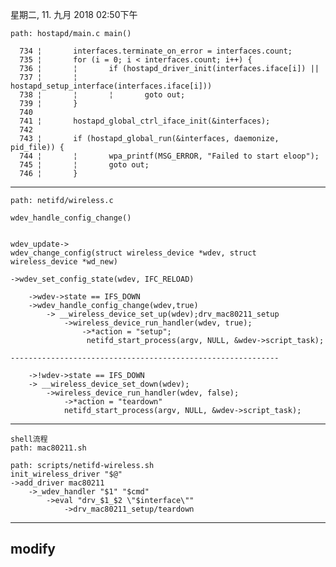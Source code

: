 星期二, 11. 九月 2018 02:50下午 
	
	path: hostapd/main.c main()

	  734 ¦       interfaces.terminate_on_error = interfaces.count;
	  735 ¦       for (i = 0; i < interfaces.count; i++) {
	  736 ¦       ¦       if (hostapd_driver_init(interfaces.iface[i]) ||
	  737 ¦       ¦           hostapd_setup_interface(interfaces.iface[i]))
	  738 ¦       ¦       ¦       goto out;
	  739 ¦       }
	  740 
	  741 ¦       hostapd_global_ctrl_iface_init(&interfaces);
	  742 
   	  743 ¦       if (hostapd_global_run(&interfaces, daemonize, pid_file)) {
	  744 ¦       ¦       wpa_printf(MSG_ERROR, "Failed to start eloop");
	  745 ¦       ¦       goto out;
	  746 ¦       }
------------------------------

	path: netifd/wireless.c
	
	wdev_handle_config_change()
	
	
	wdev_update->
	wdev_change_config(struct wireless_device *wdev, struct wireless_device *wd_new)
	
	->wdev_set_config_state(wdev, IFC_RELOAD)
		
		->wdev->state == IFS_DOWN
		->wdev_handle_config_change(wdev,true)
			-> __wireless_device_set_up(wdev);drv_mac80211_setup
				->wireless_device_run_handler(wdev, true);
					->*action = "setup";
					 netifd_start_process(argv, NULL, &wdev->script_task);
		
	------------------------------------------------------------
		
		->!wdev->state == IFS_DOWN
		-> __wireless_device_set_down(wdev);
			->wireless_device_run_handler(wdev, false);
				->*action = "teardown"
				netifd_start_process(argv, NULL, &wdev->script_task);
				
--------------------------------------------
	shell流程
	path: mac80211.sh 
	
	path: scripts/netifd-wireless.sh
	init_wireless_driver "$@"
	->add_driver mac80211
		->_wdev_handler "$1" "$cmd"
			->eval "drv_$1_$2 \"$interface\""
				->drv_mac80211_setup/teardown
				
-------------------------
## modify


	
	 